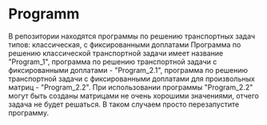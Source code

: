 # Programm
В репозитории находятся программы по решению транспортных задач типов: классическая, с фиксированными доплатами 
Программа по решению классической транспортной задачи имеет название "Program_1", программа по решению транспортной задачи с фиксированными доплатами - "Program_2.1", программа по решению транспортной задачи с фиксированными доплатами для произвольных матриц - "Program_2.2".
 При использовании программы "Program_2.2" могут быть созданы матрицами не очень хорошими значениями, отчего задача не будет решаться. В таком случаем просто перезапустите программу.
